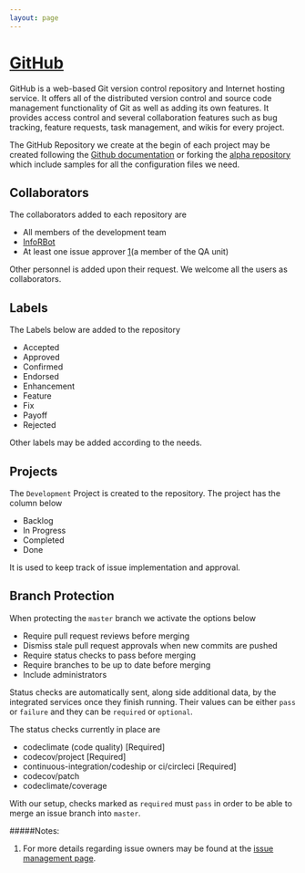 ```yaml
---
layout: page
---
```


# [GitHub](https://github.com/)

GitHub is a web-based Git version control repository and Internet hosting service. It offers all of the distributed version control and source code management functionality of Git as well as adding its own features. It provides access control and several collaboration features such as bug tracking, feature requests, task management, and wikis for every project.

The GitHub Repository we create at the begin of each project may be created following the [Github documentation](https://help.github.com/articles/create-a-repo/) or forking the [alpha repository](https://github.com/inforlife/alpha) which include samples for all the configuration files we need.

## Collaborators

The collaborators added to each repository are

- All members of the development team
- [InfoRBot](https://github.com/inforbot)
- At least one issue approver [1](#notes)(a member of the QA unit)

Other personnel is added upon their request. We welcome all the users as collaborators.

## Labels

The Labels below are added to the repository

- Accepted
- Approved
- Confirmed
- Endorsed
- Enhancement
- Feature
- Fix
- Payoff
- Rejected

Other labels may be added according to the needs.

## Projects

The `Development` Project is created to the repository. The project has the column below

- Backlog
- In Progress
- Completed
- Done

It is used to keep track of issue implementation and approval.

## Branch Protection

When protecting the `master` branch we activate the options below

- Require pull request reviews before merging
- Dismiss stale pull request approvals when new commits are pushed
- Require status checks to pass before merging
- Require branches to be up to date before merging
- Include administrators

Status checks are automatically sent, along side additional data, by the integrated services once they finish running. Their values can be either `pass` or `failure` and they can be `required` or `optional`.

The status checks currently in place are

- codeclimate (code quality) [Required]
- codecov/project [Required]
- continuous-integration/codeship or ci/circleci [Required]
- codecov/patch
- codeclimate/coverage

With our setup, checks marked as `required` must `pass` in order to be able to merge an issue branch into `master`.


#####Notes:

1. For more details regarding issue owners may be found at the [issue management page](https://inforlife.github.io/process/issues.html).
